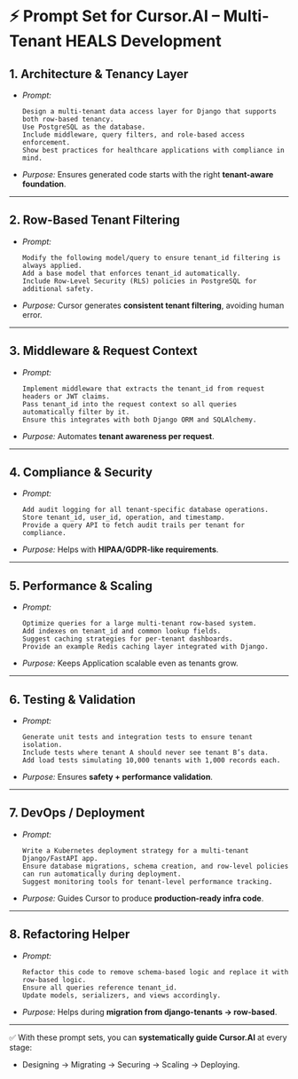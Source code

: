 # ⚡ Prompt Set for Cursor.AI – Multi-Tenant HEALS Development

## 1. **Architecture & Tenancy Layer**

* *Prompt:*

  ```
  Design a multi-tenant data access layer for Django that supports both row-based tenancy. 
  Use PostgreSQL as the database. 
  Include middleware, query filters, and role-based access enforcement. 
  Show best practices for healthcare applications with compliance in mind.
  ```

* *Purpose:* Ensures generated code starts with the right **tenant-aware foundation**.

---

## 2. **Row-Based Tenant Filtering**

* *Prompt:*

  ```
  Modify the following model/query to ensure tenant_id filtering is always applied.
  Add a base model that enforces tenant_id automatically.
  Include Row-Level Security (RLS) policies in PostgreSQL for additional safety.
  ```

* *Purpose:* Cursor generates **consistent tenant filtering**, avoiding human error.

---

## 3. **Middleware & Request Context**

* *Prompt:*

  ```
  Implement middleware that extracts the tenant_id from request headers or JWT claims. 
  Pass tenant_id into the request context so all queries automatically filter by it. 
  Ensure this integrates with both Django ORM and SQLAlchemy.
  ```

* *Purpose:* Automates **tenant awareness per request**.

---

## 4. **Compliance & Security**

* *Prompt:*

  ```
  Add audit logging for all tenant-specific database operations. 
  Store tenant_id, user_id, operation, and timestamp. 
  Provide a query API to fetch audit trails per tenant for compliance.
  ```

* *Purpose:* Helps with **HIPAA/GDPR-like requirements**.

---

## 5. **Performance & Scaling**

* *Prompt:*

  ```
  Optimize queries for a large multi-tenant row-based system. 
  Add indexes on tenant_id and common lookup fields. 
  Suggest caching strategies for per-tenant dashboards. 
  Provide an example Redis caching layer integrated with Django.
  ```

* *Purpose:* Keeps Application scalable even as tenants grow.

---

## 6. **Testing & Validation**

* *Prompt:*

  ```
  Generate unit tests and integration tests to ensure tenant isolation. 
  Include tests where tenant A should never see tenant B’s data. 
  Add load tests simulating 10,000 tenants with 1,000 records each.
  ```

* *Purpose:* Ensures **safety + performance validation**.

---

## 7. **DevOps / Deployment**

* *Prompt:*

  ```
  Write a Kubernetes deployment strategy for a multi-tenant Django/FastAPI app. 
  Ensure database migrations, schema creation, and row-level policies 
  can run automatically during deployment. 
  Suggest monitoring tools for tenant-level performance tracking.
  ```

* *Purpose:* Guides Cursor to produce **production-ready infra code**.

---

## 8. **Refactoring Helper**

* *Prompt:*

  ```
  Refactor this code to remove schema-based logic and replace it with row-based logic. 
  Ensure all queries reference tenant_id. 
  Update models, serializers, and views accordingly.
  ```

* *Purpose:* Helps during **migration from django-tenants → row-based**.

---

✅ With these prompt sets, you can **systematically guide Cursor.AI** at every stage:

* Designing → Migrating → Securing → Scaling → Deploying.

